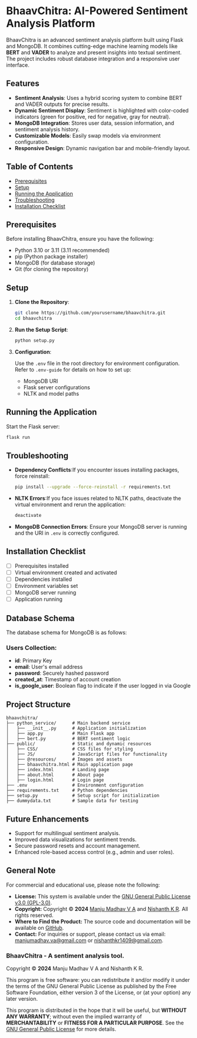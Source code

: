 # BhaavChitra: AI-Powered Sentiment Analysis Platform

BhaavChitra is an advanced sentiment analysis platform built using Flask and MongoDB. It combines cutting-edge machine learning models like **BERT** and **VADER** to analyze and present insights into textual sentiment. The project includes robust database integration and a responsive user interface.

## Features

- **Sentiment Analysis**: Uses a hybrid scoring system to combine BERT and VADER outputs for precise results.
- **Dynamic Sentiment Display**: Sentiment is highlighted with color-coded indicators (green for positive, red for negative, gray for neutral).
- **MongoDB Integration**: Stores user data, session information, and sentiment analysis history.
- **Customizable Models**: Easily swap models via environment configuration.
- **Responsive Design**: Dynamic navigation bar and mobile-friendly layout.

## Table of Contents

- [Prerequisites](#prerequisites)
- [Setup](#setup)
- [Running the Application](#running-the-application)
- [Troubleshooting](#troubleshooting)
- [Installation Checklist](#installation-checklist)

## Prerequisites

Before installing BhaavChitra, ensure you have the following:

- Python 3.10 or 3.11 (3.11 recommended)
- pip (Python package installer)
- MongoDB (for database storage)
- Git (for cloning the repository)

## Setup

1. **Clone the Repository**:

   ```bash
   git clone https://github.com/yourusername/bhaavchitra.git
   cd bhaavchitra
   ```
2. **Run the Setup Script**:

   ```bash
   python setup.py
   ```

4. **Configuration**:

   Use the `.env` file in the root directory for environment configuration. Refer to `.env-guide` for details on how to set up:

   - MongoDB URI
   - Flask server configurations
   - NLTK and model paths

## Running the Application

Start the Flask server:

```bash
flask run
```

## Troubleshooting

- **Dependency Conflicts**:If you encounter issues installing packages, force reinstall:

  ```bash
  pip install --upgrade --force-reinstall -r requirements.txt
  ```
- **NLTK Errors**:If you face issues related to NLTK paths, deactivate the virtual environment and rerun the application:

  ```bash
  deactivate
  ```
- **MongoDB Connection Errors**:
  Ensure your MongoDB server is running and the URI in `.env` is correctly configured.

## Installation Checklist

- [ ] Prerequisites installed
- [ ] Virtual environment created and activated
- [ ] Dependencies installed
- [ ] Environment variables set
- [ ] MongoDB server running
- [ ] Application running

## Database Schema

The database schema for MongoDB is as follows:

### **Users Collection**:

- **id**: Primary Key
- **email**: User's email address
- **password**: Securely hashed password
- **created_at**: Timestamp of account creation
- **is_google_user**: Boolean flag to indicate if the user logged in via Google

## Project Structure

```
bhaavchitra/
├── python_service/      # Main backend service
│   ├── __init__.py      # Application initialization
│   ├── app.py           # Main Flask app
│   ├── bert.py          # BERT sentiment logic
├── public/              # Static and dynamic resources
│   ├── CSS/             # CSS files for styling
│   ├── JS/              # JavaScript files for functionality
│   ├── @resources/      # Images and assets
│   ├── bhaavchitra.html # Main application page
│   ├── index.html       # Landing page
│   ├── about.html       # About page
│   ├── login.html       # Login page
├── .env                 # Environment configuration
├── requirements.txt     # Python dependencies
├── setup.py             # Setup script for initialization
├── dummydata.txt        # Sample data for testing
```

## Future Enhancements

- Support for multilingual sentiment analysis.
- Improved data visualizations for sentiment trends.
- Secure password resets and account management.
- Enhanced role-based access control (e.g., admin and user roles).

## General Note

For commercial and educational use, please note the following:

- **License:** This system is available under the [GNU General Public License v3.0 (GPL-3.0)](https://www.gnu.org/licenses/gpl-3.0.html).
- **Copyright:** Copyright © **2024** [Manju Madhav V A](https://bit.ly/manjumadhav-xo) and [Nishanth K R](https://github.com/Nishanth1409). All rights reserved.
- **Where to Find the Product:** The source code and documentation will be available on [GitHub](https://github.com/violetto-rose/BhaavChitra).
- **Contact:**
  For inquiries or support, please contact us via email:
  [manjumadhav.va@gmail.com](mailto:manjumadhav.va@gmail.com) or
  [nishanthkr1409@gmail.com](mailto:nishanthkr1409@gmail.com).

### BhaavChitra - A sentiment analysis tool.

Copyright © **2024** Manju Madhav V A and Nishanth K R.

This program is free software: you can redistribute it and/or modify it under the terms of the GNU General Public License as published by the Free Software Foundation, either version 3 of the License, or (at your option) any later version.

This program is distributed in the hope that it will be useful, but **WITHOUT ANY WARRANTY**; without even the implied warranty of **MERCHANTABILITY** or **FITNESS FOR A PARTICULAR PURPOSE**. See the [GNU General Public License](https://www.gnu.org/licenses/) for more details.

